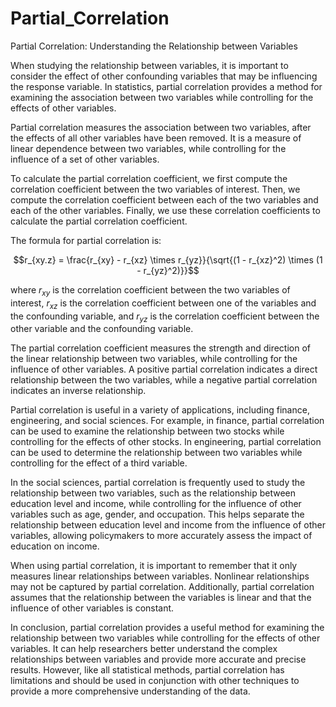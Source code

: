 # Partial_Correlation


Partial Correlation: Understanding the Relationship between Variables

When studying the relationship between variables, it is important to consider the effect of other confounding variables that may be influencing the response variable. In statistics, partial correlation provides a method for examining the association between two variables while controlling for the effects of other variables.

Partial correlation measures the association between two variables, after the effects of all other variables have been removed. It is a measure of linear dependence between two variables, while controlling for the influence of a set of other variables.

To calculate the partial correlation coefficient, we first compute the correlation coefficient between the two variables of interest. Then, we compute the correlation coefficient between each of the two variables and each of the other variables. Finally, we use these correlation coefficients to calculate the partial correlation coefficient.

The formula for partial correlation is:

$$r_{xy.z} = \frac{r_{xy} - r_{xz} \times r_{yz}}{\sqrt{(1 - r_{xz}^2) \times (1 - r_{yz}^2)}}$$

where $r_{xy}$ is the correlation coefficient between the two variables of interest, $r_{xz}$ is the correlation coefficient between one of the variables and the confounding variable, and $r_{yz}$ is the correlation coefficient between the other variable and the confounding variable.

The partial correlation coefficient measures the strength and direction of the linear relationship between two variables, while controlling for the influence of other variables. A positive partial correlation indicates a direct relationship between the two variables, while a negative partial correlation indicates an inverse relationship.

Partial correlation is useful in a variety of applications, including finance, engineering, and social sciences. For example, in finance, partial correlation can be used to examine the relationship between two stocks while controlling for the effects of other stocks. In engineering, partial correlation can be used to determine the relationship between two variables while controlling for the effect of a third variable.

In the social sciences, partial correlation is frequently used to study the relationship between two variables, such as the relationship between education level and income, while controlling for the influence of other variables such as age, gender, and occupation. This helps separate the relationship between education level and income from the influence of other variables, allowing policymakers to more accurately assess the impact of education on income.

When using partial correlation, it is important to remember that it only measures linear relationships between variables. Nonlinear relationships may not be captured by partial correlation. Additionally, partial correlation assumes that the relationship between the variables is linear and that the influence of other variables is constant.

In conclusion, partial correlation provides a useful method for examining the relationship between two variables while controlling for the effects of other variables. It can help researchers better understand the complex relationships between variables and provide more accurate and precise results. However, like all statistical methods, partial correlation has limitations and should be used in conjunction with other techniques to provide a more comprehensive understanding of the data.
